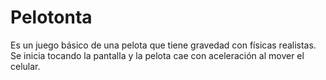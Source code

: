 # Pelotonta

Es un juego básico de una pelota que tiene gravedad con físicas realistas. Se inicia tocando la pantalla y la pelota cae con aceleración al mover el celular.
